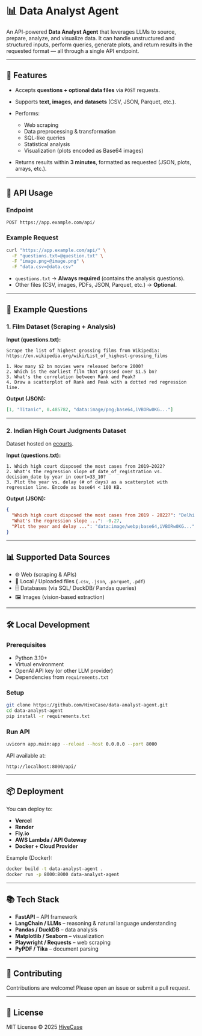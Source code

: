 # 📊 Data Analyst Agent

An API-powered **Data Analyst Agent** that leverages LLMs to source, prepare, analyze, and visualize data.
It can handle unstructured and structured inputs, perform queries, generate plots, and return results in the requested format — all through a single API endpoint.

---

## 🚀 Features

* Accepts **questions + optional data files** via `POST` requests.
* Supports **text, images, and datasets** (CSV, JSON, Parquet, etc.).
* Performs:

  * Web scraping
  * Data preprocessing & transformation
  * SQL-like queries
  * Statistical analysis
  * Visualization (plots encoded as Base64 images)
* Returns results within **3 minutes**, formatted as requested (JSON, plots, arrays, etc.).

---

## 📡 API Usage

### Endpoint

```
POST https://app.example.com/api/
```

### Example Request

```bash
curl "https://app.example.com/api/" \
  -F "questions.txt=@question.txt" \
  -F "image.png=@image.png" \
  -F "data.csv=@data.csv"
```

* `questions.txt` → **Always required** (contains the analysis questions).
* Other files (CSV, images, PDFs, JSON, Parquet, etc.) → **Optional**.

---

## 📝 Example Questions

### 1. Film Dataset (Scraping + Analysis)

**Input (questions.txt):**

```
Scrape the list of highest grossing films from Wikipedia:
https://en.wikipedia.org/wiki/List_of_highest-grossing_films

1. How many $2 bn movies were released before 2000?
2. Which is the earliest film that grossed over $1.5 bn?
3. What's the correlation between Rank and Peak?
4. Draw a scatterplot of Rank and Peak with a dotted red regression line.
```

**Output (JSON):**

```json
[1, "Titanic", 0.485782, "data:image/png;base64,iVBORw0KG..."]
```

---

### 2. Indian High Court Judgments Dataset

Dataset hosted on [ecourts](https://judgments.ecourts.gov.in/).

**Input (questions.txt):**

```
1. Which high court disposed the most cases from 2019–2022?
2. What's the regression slope of date_of_registration vs. decision_date by year in court=33_10?
3. Plot the year vs. delay (# of days) as a scatterplot with regression line. Encode as base64 < 100 KB.
```

**Output (JSON):**

```json
{
  "Which high court disposed the most cases from 2019 - 2022?": "Delhi High Court",
  "What's the regression slope ...": -0.27,
  "Plot the year and delay ...": "data:image/webp;base64,iVBORw0KG..."
}
```

---

## 📊 Supported Data Sources

* 🌐 Web (scraping & APIs)
* 📂 Local / Uploaded files (`.csv`, `.json`, `.parquet`, `.pdf`)
* 🗄️ Databases (via SQL/ DuckDB/ Pandas queries)
* 🖼️ Images (vision-based extraction)

---


## 🛠️ Local Development

### Prerequisites

* Python 3.10+
* Virtual environment
* OpenAI API key (or other LLM provider)
* Dependencies from `requirements.txt`

### Setup

```bash
git clone https://github.com/HiveCase/data-analyst-agent.git
cd data-analyst-agent
pip install -r requirements.txt
```

### Run API

```bash
uvicorn app.main:app --reload --host 0.0.0.0 --port 8000
```

API available at:

```
http://localhost:8000/api/
```

---

## 📦 Deployment

You can deploy to:

* **Vercel**
* **Render**
* **Fly.io**
* **AWS Lambda / API Gateway**
* **Docker + Cloud Provider**

Example (Docker):

```bash
docker build -t data-analyst-agent .
docker run -p 8000:8000 data-analyst-agent
```

---

## 📚 Tech Stack

* **FastAPI** – API framework
* **LangChain / LLMs** – reasoning & natural language understanding
* **Pandas / DuckDB** – data analysis
* **Matplotlib / Seaborn** – visualization
* **Playwright / Requests** – web scraping
* **PyPDF / Tika** – document parsing

---

## 🤝 Contributing

Contributions are welcome!
Please open an issue or submit a pull request.

---

## 📄 License

MIT License © 2025 [HiveCase](https://github.com/HiveCase)
